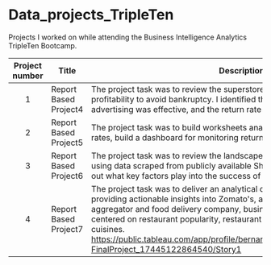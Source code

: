 # Data_projects_TripleTen
Projects I worked on while attending the Business Intelligence Analytics TripleTen Bootcamp.


| Project number | Title | Description |
| :-----------: | ----------- |----------- |
| 1 | Report Based Project4|The project task was to review the superstore’s operations and increase its profitability to avoid bankruptcy. I identified the profits and loses, which type of advertising was effective, and the return rate for products and customers. | https://public.tableau.com/views/BernardChung-Sprint4Project/Dashboard4?:language=en-US&publish=yes&:sid=&:redirect=auth&:display_count=n&:origin=viz_share_link
| 2 | Report Based Project5|The project task was to build worksheets analyzing different views on return rates, build a dashboard for monitoring returns, and to create a story. | https://public.tableau.com/views/BernardChung-Sprint5Project/Story1?:language=en-US&publish=yes&:sid=&:redirect=auth&:display_count=n&:origin=viz_share_link
| 3 | Report Based Project6|The project task was to review the landscape of apps on the Shopify platform, using data scraped from publicly available Shopify websites. You want to figure out what key factors play into the success of a Shopify app.|
| 4 | Report Based Project7|The project task was to deliver an analytical dashboard and report focused on providing actionable insights into Zomato's, a multinational restaurant aggregator and food delivery company, business performance. The analysis centered on restaurant popularity, restaurant revenue, and the most popular cuisines. https://public.tableau.com/app/profile/bernard.chung3935/viz/BernardChung-FinalProject_17445122864540/Story1 |
